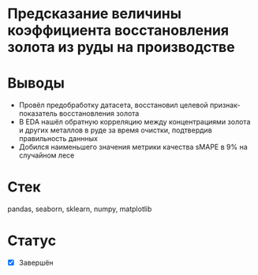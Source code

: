 # Предсказание величины коэффициента восстановления золота из руды на производстве

# Выводы

- Провёл предобработку датасета, восстановил целевой признак- показатель восстановления золота
- В EDA нашёл обратную корреляцию между концентрациями золота и других металлов в руде за время очистки, подтвердив правильность даннных
- Добился наименьшего значения метрики качества sMAPE в 9% на случайном лесе

# Стек

pandas, seaborn, sklearn, numpy, matplotlib

# Статус
- [x] Завершён
